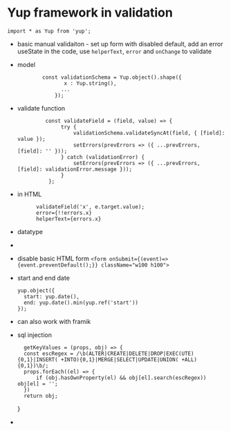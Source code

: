 # Yup framework in validation
`import * as Yup from 'yup';`
- basic manual validaiton
      - set up form with disabled default, add an error useState in the code, use `helperText`, `error` and `onChange` to validate
- model
            
              const validationSchema = Yup.object().shape({
                     x : Yup.string(),
                    ...
                  });

- validate function
            
               const validateField = (field, value) => {
                    try {
                        validationSchema.validateSyncAt(field, { [field]: value });
                        setErrors(prevErrors => ({ ...prevErrors, [field]: '' }));
                    } catch (validationError) {
                        setErrors(prevErrors => ({ ...prevErrors, [field]: validationError.message }));
                    }
                };
            
- in HTML
            
            validateField('x', e.target.value);
            error={!!errors.x}
            helperText={errors.x}

- datatype
- 
- disable basic HTML form `<form onSubmit={(event)=>{event.preventDefault();}} className="w100 h100">`
- start and end date

      yup.object({
        start: yup.date(),
        end: yup.date().min(yup.ref('start'))
      });

- can also work with framik 

- sql injection

        getKeyValues = (props, obj) => {        
        const escRegex = /\b(ALTER|CREATE|DELETE|DROP|EXEC(UTE){0,1}|INSERT( +INTO){0,1}|MERGE|SELECT|UPDATE|UNION( +ALL){0,1})\b/;
        props.forEach((el) => {
            if (obj.hasOwnProperty(el) && obj[el].search(escRegex)) obj[el] = '';
        })
        return obj;
    }

- 
